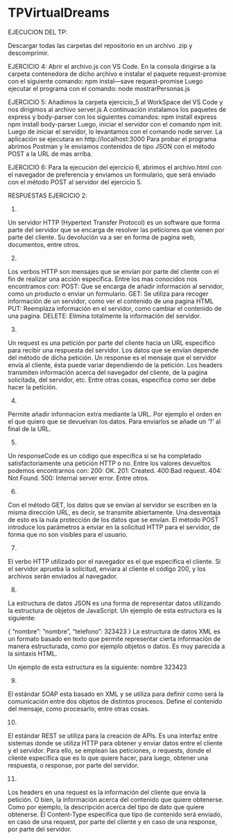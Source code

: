 # TPVirtualDreams

EJECUCION DEL TP:

Descargar todas las carpetas del repositorio en un archivo .zip y descomprimir.

EJERCICIO 4:
Abrir el archivo.js con VS Code. En la consola dirigirse a la carpeta contenedora de dicho archivo e instalar el paquete request-promise con el siguiente comando:
npm instal—save request-promise
Luego ejecutar el programa con el comando: node mostrarPersonas.js 

EJERCICIO 5:
Añadimos la carpeta ejercicio_5 al WorkSpace del VS Code y nos dirigimos al archivo server.js
A continuación instalamos los paquetes de express y body-parser con los siguientes comandos:
npm install express
npm install body-parser
Luego, iniciar el servidor con el comando npm init.
Luego de iniciar el servidor, lo levantamos con el comando node server. La aplicación se ejecutara en http://localhost:3000
Para probar el programa abrimos Postman y le enviamos contenidos de tipo JSON con el método POST a la URL de mas arriba.

EJERCICIO 6:
Para la ejecución del ejercicio 6, abrimos el archivo.html con el navegador de preferencia y enviamos un formulario, que será enviado con el método POST al servidor del ejercicio 5.

RESPUESTAS EJERCICIO 2:


1)
Un servidor HTTP (Hypertext Transfer Protocol) es un software que forma parte del servidor que se encarga de resolver las peticiones que vienen por parte del cliente. Su devolución va a ser en forma de pagina web, documentos, entre otros.

2)
Los verbos HTTP son mensajes que se envían por parte del cliente con el fin de realizar una acción especifica.
Entre los mas conocidos nos encontramos con:
POST: Que se encarga de añadir información al servidor, como un producto o enviar un formulario.
GET: Se utiliza para recoger información de un servidor, como ver el contenido de una pagina HTML
PUT: Reemplaza información en el servidor, como cambiar el contenido de una pagina.
DELETE: Elimina totalmente la información del servidor.

3)
Un request es una petición por parte del cliente hacia un URL especifico para recibir una respuesta del servidor. Los datos que se envían depende del método de dicha petición.
Un response es el mensaje que el servidor envía al cliente, ésta puede variar dependiendo de la petición. 
Los headers transmiten información acerca del navegador del cliente, de la pagina solicitada, del servidor, etc. Entre otras cosas, especifica como ser debe hacer la petición.

4)
Permite añadir informacion extra mediante la URL. Por ejemplo el orden en el que quiero que se devuelvan los datos.  Para enviarlos se añade un ‘?’ al final de la URL.

5)
Un responseCode es un código que especifica si se ha completado satisfactoriamente una petición HTTP o no. Entre los valores devueltos podemos encontrarnos con:
200: OK.
201: Created.
400:Bad request.
404: Not Found.
500: Internal server error.
Entre otros.

6)
Con el método GET, los datos que se envían al servidor se escriben en la misma dirección URL, es decir, se transmite abiertamente. Una desventaja de esto es la nula protección de los datos que se envían.
El método POST introduce los parámetros a enviar en la solicitud HTTP para el servidor, de forma que no son visibles para el usuario.

7)
El verbo HTTP utilizado por el navegador es el que especifica el cliente. Si el servidor aprueba la solicitud, enviara al cliente el código 200, y los archivos serán enviados al navegador.

8)
La estructura de datos JSON es una forma de representar datos utilizando la estructura de objetos de JavaScript.
Un ejemplo de esta estructura es la siguiente:

{
“nombre”: ”nombre”,
“telefono”: 323423
}
La estructura de datos XML es un formato basado en texto que permite representar cierta información de manera estructurada, como por ejemplo objetos o datos. Es muy parecida a la sintaxis HTML.

Un ejemplo de esta estructura es la siguiente:
<empleado>
     <nombre> nombre </nombre>
     <telefono> 323423 </telefono>
</empleado>

9)
El estándar SOAP esta basado en XML y se utiliza para definir como será la comunicación entre dos objetos de distintos procesos. Define el contenido del mensaje, como procesarlo, entre otras cosas.

10)
El estándar REST se utiliza para la creación de APIs. Es una interfaz entre sistemas donde se utiliza HTTP para obtener y enviar datos entre el cliente y el servidor. Para ello, se emplean las peticiones, o requests, donde el cliente especifica que es lo que quiere hacer, para luego, obtener una respuesta, o response, por parte del servidor.

11)
Los headers en una request es la información del cliente que envia la petición. O bien, la información acerca del contenido que quiere obtenerse. Como por ejemplo, la descripción acerca del tipo de dato que quiere obtenerse.
El Content-Type especifica que tipo de contenido será enviado, en caso de una request, por parte del cliente y en caso de una response, por parte del servidor.
